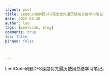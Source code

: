 ```yaml
---
layout: post
title: LeetCode刷题DFS深度优先遍历使用总结学习笔记
date: 2022-08-28
author: lau
tags: [Leetcode, Blog]
comments: true
toc: false
pinned: false



---
```


 LeetCode刷题DFS深度优先遍历使用总结学习笔记。

<!-- more -->